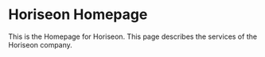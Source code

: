 # Horiseon Homepage

This is the Homepage for Horiseon. This page describes the services of the Horiseon company. 

